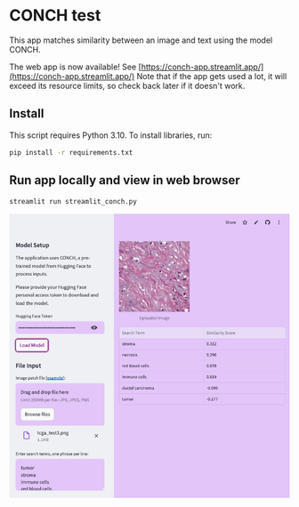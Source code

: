 # CONCH test

This app matches similarity between an image and text using the model CONCH.  

The web app is now available! See [https://conch-app.streamlit.app/](https://conch-app.streamlit.app/) Note that if the app gets used a lot, it will exceed its resource limits, so check back later if it doesn't work. 


## Install

This script requires Python 3.10. To install libraries, run:

```sh
pip install -r requirements.txt
```

## Run app locally and view in web browser

```sh
streamlit run streamlit_conch.py
```

![preview.png](./img/preview.png)